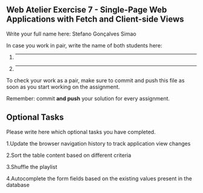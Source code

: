 ## Web Atelier Exercise 7 - Single-Page Web Applications with Fetch and Client-side Views

Write your full name here: Stefano Gonçalves Simao

In case you work in pair, write the name of both students here:

1. _________
2. _________

To check your work as a pair, make sure to commit and push this file as soon as you start working on the assignment.


Remember: commit __and push__ your solution for every assignment.

## Optional Tasks

Please write here which optional tasks you have completed.

1.Update the browser navigation history to track application view changes

2.Sort the table content based on different criteria

3.Shuffle the playlist

4.Autocomplete the form fields based on the existing values present in the database

